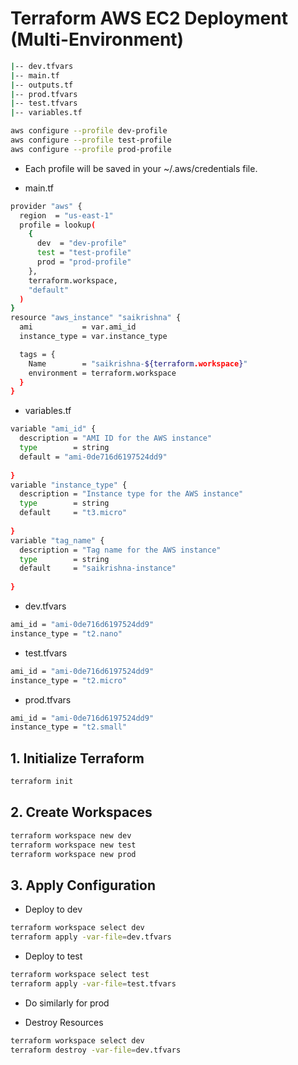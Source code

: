 
# Terraform AWS EC2 Deployment (Multi-Environment)

```bash
|-- dev.tfvars
|-- main.tf
|-- outputs.tf
|-- prod.tfvars
|-- test.tfvars
|-- variables.tf
```
```bash
aws configure --profile dev-profile
aws configure --profile test-profile
aws configure --profile prod-profile
```
- Each profile will be saved in your ~/.aws/credentials file.


-  main.tf

```bash
provider "aws" {
  region  = "us-east-1"
  profile = lookup(
    {
      dev  = "dev-profile"
      test = "test-profile"
      prod = "prod-profile"
    },
    terraform.workspace,
    "default"
  )
}
resource "aws_instance" "saikrishna" {
  ami           = var.ami_id
  instance_type = var.instance_type

  tags = {
    Name        = "saikrishna-${terraform.workspace}"
    environment = terraform.workspace
  }
}

```
- variables.tf
```bash
variable "ami_id" {
  description = "AMI ID for the AWS instance"
  type        = string
  default = "ami-0de716d6197524dd9"
  
}
variable "instance_type" {
  description = "Instance type for the AWS instance"
  type        = string
  default     = "t3.micro"
  
}
variable "tag_name" {
  description = "Tag name for the AWS instance"
  type        = string
  default     = "saikrishna-instance"
  
}
```

- dev.tfvars
```bash
ami_id = "ami-0de716d6197524dd9"
instance_type = "t2.nano"
```
- test.tfvars
```bash
ami_id = "ami-0de716d6197524dd9"
instance_type = "t2.micro"
```
- prod.tfvars
```bash
ami_id = "ami-0de716d6197524dd9"
instance_type = "t2.small"
```

## 1. Initialize Terraform

```bash
terraform init
```
## 2. Create Workspaces
```bash
terraform workspace new dev
terraform workspace new test
terraform workspace new prod
```
## 3. Apply Configuration

- Deploy to dev

```bash
terraform workspace select dev
terraform apply -var-file=dev.tfvars
```
- Deploy to test
```bash
terraform workspace select test
terraform apply -var-file=test.tfvars
```
- Do similarly for prod


- Destroy Resources

```bash
terraform workspace select dev  
terraform destroy -var-file=dev.tfvars
```
